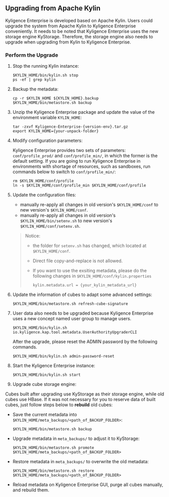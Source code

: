 ## Upgrading from Apache Kylin

Kyligence Enterprise is developed based on Apache Kylin. Users could upgrade the system from Apache Kylin to Kyligence Enterprise conveniently. It needs to be noted that Kyligence Enterprise uses the new storage engine KyStorage. Therefore, the storage engine also needs to upgrade when upgrading from Kylin to Kyligence Enterprise. 

### Perform the Upgrade

1. Stop the running Kylin instance:

   ```shell
   $KYLIN_HOME/bin/kylin.sh stop
   ps -ef | grep kylin
   ```

2. Backup the metadata: 

   ```shell
   cp -r $KYLIN_HOME ${KYLIN_HOME}.backup
   $KYLIN_HOME/bin/metastore.sh backup
   ```

3. Unzip the Kyligence Enterprise package and update the value of the environment variable `KYLIN_HOME`: 

   ```shell
   tar -zxvf Kyligence-Enterprise-{version-env}.tar.gz
   export KYLIN_HOME={your-unpack-folder}
   ```

4. Modify configuration parameters: 

   Kyligence Enterprise provides two sets of parameters: `conf/profile_prod/` and `conf/profile_min/`, in which the former is the default setting. If you are going to run Kyligence Enterprise in environments with shortage of resources, such as sandboxes, run commands below to switch to `conf/profile_min/`: 

   ```shell
   rm $KYLIN_HOME/conf/profile
   ln -s $KYLIN_HOME/conf/profile_min $KYLIN_HOME/conf/profile
   ```

5. Update the configuration files: 

   * manually re-apply all changes in old version's `$KYLIN_HOME/conf` to new version's `$KYLIN_HOME/conf`.
   * manually re-apply all changes in old version's `$KYLIN_HOME/bin/setenv.sh` to new version's `$KYLIN_HOME/conf/setenv.sh`. 

   > Notice:
   >
   > * the folder for `setenv.sh` has changed, which located at `$KYLIN_HOME/conf`.
   >
   > * Direct file copy-and-replace is not allowed.
   >
   > * If you want to use the exsiting metadata, please do the following changes in `$KYLIN_HOME/conf/kylin.properties`
   >
   >   ```shell
   >   kylin.metadata.url = {your_kylin_metadata_url}
   >   ```

6. Update the information of cubes to adapt some advanced settings: 

   ```shell
   $KYLIN_HOME/bin/metastore.sh refresh-cube-signature
   ```

7. User data also needs to be upgraded because Kyligence Enterprise uses a new concept named user group to manage users.

   ```shell
   $KYLIN_HOME/bin/kylin.sh io.kyligence.kap.tool.metadata.UserAuthorityUpgraderCLI
   ```
   After the upgrade, please reset the ADMIN password by the following commands.

   ```shell
   $KYLIN_HOME/bin/kylin.sh admin-password-reset
   ```

8. Start the Kyligence Enterprise instance: 

   ```shell
   $KYLIN_HOME/bin/kylin.sh start
   ```

9. Upgrade cube storage engine:

  Cubes built after upgrading use KyStorage as their storage engine, while old cubes use HBase. If it was not necessary for you to reserve data of built cubes, just follow steps below to **rebuild** old cubes: 

  - Save the current metadata into `$KYLIN_HOME/meta_backups/<path_of_BACKUP_FOLDER>`: 

    ```shell
    $KYLIN_HOME/bin/metastore.sh backup
    ```

  - Upgrade metadata in `meta_backups/` to adjust it to KyStorage: 

    ```shell
    $KYLIN_HOME/bin/metastore.sh promote $KYLIN_HOME/meta_backups/<path_of_BACKUP_FOLDER>
    ```

  - Restore metadata in `meta_backups/` to overwrite the old metadata: 

    ```shell
    $KYLIN_HOME/bin/metastore.sh restore $KYLIN_HOME/meta_backups/<path_of_BACKUP_FOLDER>
    ```

  - Reload metadata on Kyligence Enterprise GUI, purge all cubes manually, and rebuild them. 
